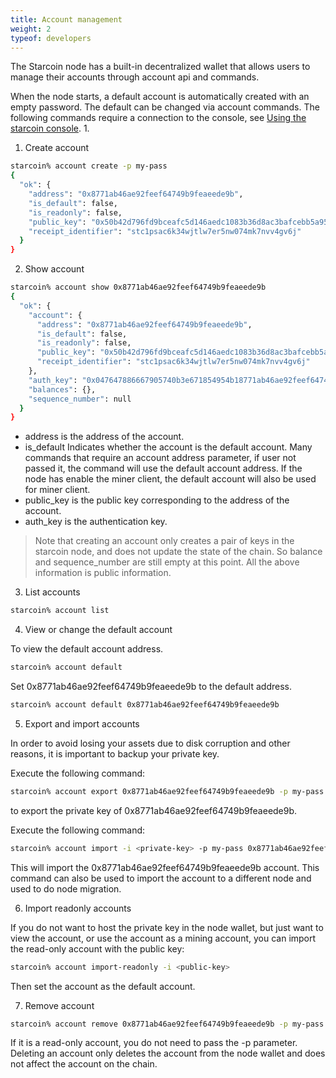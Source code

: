 ```yaml
---
title: Account management
weight: 2
typeof: developers
---
```


The Starcoin node has a built-in decentralized wallet that allows users to manage their accounts through account api and commands.

<!--more-->

When the node starts, a default account is automatically created with an empty password. The default can be changed via account commands. The following commands require a connection to the console, see [Using the starcoin console](../console). 1.


1. Create account 

```bash
starcoin% account create -p my-pass
{
  "ok": {
    "address": "0x8771ab46ae92feef64749b9feaeede9b",
    "is_default": false,
    "is_readonly": false,
    "public_key": "0x50b42d796fd9bceafc5d146aedc1083b36d8ac3bafcebb5a9532a02d9b0f6dbb",
    "receipt_identifier": "stc1psac6k34wjtlw7er5nw074mk7nvv4gv6j"
  }
}
```

2. Show account 

```bash
starcoin% account show 0x8771ab46ae92feef64749b9feaeede9b
{
  "ok": {
    "account": {
      "address": "0x8771ab46ae92feef64749b9feaeede9b",
      "is_default": false,
      "is_readonly": false,
      "public_key": "0x50b42d796fd9bceafc5d146aedc1083b36d8ac3bafcebb5a9532a02d9b0f6dbb",
      "receipt_identifier": "stc1psac6k34wjtlw7er5nw074mk7nvv4gv6j"
    },
    "auth_key": "0x047647886667905740b3e671854954b18771ab46ae92feef64749b9feaeede9b",
    "balances": {},
    "sequence_number": null
  }
}
```

- address is the address of the account.
- is_default Indicates whether the account is the default account. Many commands that require an account address parameter, if user not passed it, the command will use the default account address. If the node has enable the miner client, the default account will also be used for miner client.
- public_key is the public key corresponding to the address of the account.
- auth_key is the authentication key.

> Note that creating an account only creates a pair of keys in the starcoin node, and does not update the state of the chain. So balance and sequence_number are still empty at this point. All the above information is public information. 


3. List accounts

```bash
starcoin% account list
```

4. View or change the default account 

To view the default account address.

```bash
starcoin% account default
```
Set 0x8771ab46ae92feef64749b9feaeede9b to the default address.
```bash
starcoin% account default 0x8771ab46ae92feef64749b9feaeede9b
```

5. Export and import accounts

In order to avoid losing your assets due to disk corruption and other reasons, it is important to backup your private key.

Execute the following command: 
```bash
starcoin% account export 0x8771ab46ae92feef64749b9feaeede9b -p my-pass
```
to export the private key of 0x8771ab46ae92feef64749b9feaeede9b.

Execute the following command:

```bash
starcoin% account import -i <private-key> -p my-pass 0x8771ab46ae92feef64749b9feaeede9b
```

This will import the 0x8771ab46ae92feef64749b9feaeede9b account. This command can also be used to import the account to a different node and used to do node migration.

6. Import readonly accounts


If you do not want to host the private key in the node wallet, but just want to view the account, or use the account as a mining account, you can import the read-only account with the public key:

```bash
starcoin% account import-readonly -i <public-key>  
```

Then set the account as the default account.


7. Remove account

```bash
starcoin% account remove 0x8771ab46ae92feef64749b9feaeede9b -p my-pass
```

If it is a read-only account, you do not need to pass the -p parameter. Deleting an account only deletes the account from the node wallet and does not affect the account on the chain.